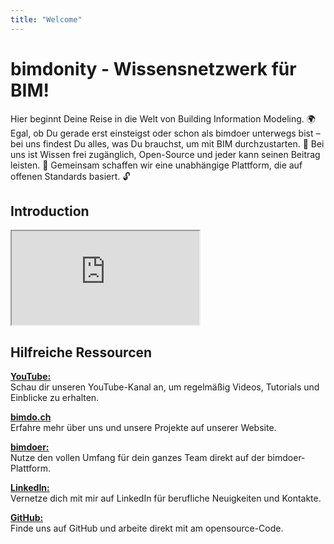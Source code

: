 ```yaml
---
title: "Welcome"
---
```


# bimdonity - Wissensnetzwerk für BIM!
Hier beginnt Deine Reise in die Welt von Building Information Modeling. 🌍 Egal, ob Du gerade erst einsteigst oder schon als bimdoer unterwegs bist – bei uns findest Du alles, was Du brauchst, um mit BIM durchzustarten. 🚀 Bei uns ist Wissen frei zugänglich, Open-Source und jeder kann seinen Beitrag leisten. 🤝 Gemeinsam schaffen wir eine unabhängige Plattform, die auf offenen Standards basiert. 🔓

## Introduction

<div class="video-container">
  <iframe src="https://www.youtube.com/embed/iJ-YtqRgC4Y?si=0zJ2X5Puv_qRmD7j" 
          allowfullscreen>
  </iframe>
</div>

## Hilfreiche Ressourcen

[**YouTube:**](https://www.youtube.com/@bimdoer)  
  Schau dir unseren YouTube-Kanal an, um regelmäßig Videos, Tutorials und Einblicke zu erhalten.  

[**bimdo.ch**](https://bimdo.ch)  
  Erfahre mehr über uns und unsere Projekte auf unserer Website.  

[**bimdoer:**](https://bimdo.ch/bimdoer)  
  Nutze den vollen Umfang für dein ganzes Team direkt auf der bimdoer-Plattform.  

[**LinkedIn:**](https://www.linkedin.com/in/manuel-emmenegger-45353819b/)  
  Vernetze dich mit mir auf LinkedIn für berufliche Neuigkeiten und Kontakte.  

[**GitHub:**](https://github.com/manemme/bimdo-wiki)  
  Finde uns auf GitHub und arbeite direkt mit am opensource-Code.
